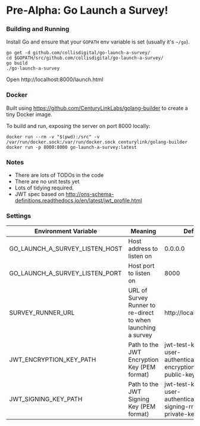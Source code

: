 # Pre-Alpha: Go Launch a Survey!

### Building and Running
Install Go and ensure that your `GOPATH` env variable is set (usually it's `~/go`).

```
go get -d github.com/collisdigital/go-launch-a-survey/
cd $GOPATH/src/github.com/collisdigital/go-launch-a-survey/
go build
./go-launch-a-survey
```

Open http://localhost:8000/launch.html

### Docker
Built using https://github.com/CenturyLinkLabs/golang-builder to create a tiny Docker image.

To build and run, exposing the server on port 8000 locally:

```
docker run --rm -v "$(pwd):/src" -v /var/run/docker.sock:/var/run/docker.sock centurylink/golang-builder
docker run -p 8000:8000 go-launch-a-survey:latest
```

### Notes
* There are lots of TODOs in the code
* There are no unit tests yet
* Lots of tidying required.
* JWT spec based on http://ons-schema-definitions.readthedocs.io/en/latest/jwt_profile.html

### Settings

Environment Variable | Meaning | Default
---------------------|---------|--------
GO_LAUNCH_A_SURVEY_LISTEN_HOST|Host address  to listen on|0.0.0.0
GO_LAUNCH_A_SURVEY_LISTEN_PORT|Host port to listen on|8000
SURVEY_RUNNER_URL|URL of Survey Runner to re-direct to when launching a survey|http://localhost:5000
JWT_ENCRYPTION_KEY_PATH|Path to the JWT Encryption Key (PEM format)|jwt-test-keys/sdc-user-authentication-encryption-sr-public-key.pem
JWT_SIGNING_KEY_PATH|Path to the JWT Signing Key (PEM format)|jwt-test-keys/sdc-user-authentication-signing-rrm-private-key.pem